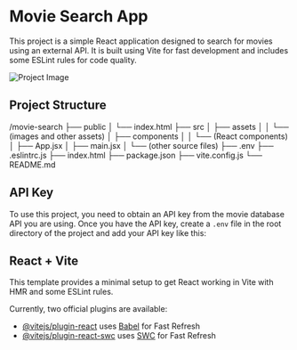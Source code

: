 # Movie Search App

This project is a simple React application designed to search for movies using an external API. It is built using Vite for fast development and includes some ESLint rules for code quality.

![Project Image](https://github.com/NadaFeteiha/ALAB/blob/main/GLAB-320H.7.1/movie-search/src/assets/Screenshot%202025-02-27%20at%201.24.07%E2%80%AFPM.png)


## Project Structure

/movie-search
├── public
│   └── index.html
├── src
│   ├── assets
│   │   └── (images and other assets)
│   ├── components
│   │   └── (React components)
│   ├── App.jsx
│   ├── main.jsx
│   └── (other source files)
├── .env
├── .eslintrc.js
├── index.html
├── package.json
├── vite.config.js
└── README.md

## API Key

To use this project, you need to obtain an API key from the movie database API you are using. Once you have the API key, create a `.env` file in the root directory of the project and add your API key like this:


## React + Vite

This template provides a minimal setup to get React working in Vite with HMR and some ESLint rules.

Currently, two official plugins are available:

- [@vitejs/plugin-react](https://github.com/vitejs/vite-plugin-react/blob/main/packages/plugin-react/README.md) uses [Babel](https://babeljs.io/) for Fast Refresh
- [@vitejs/plugin-react-swc](https://github.com/vitejs/vite-plugin-react-swc) uses [SWC](https://swc.rs/) for Fast Refresh
